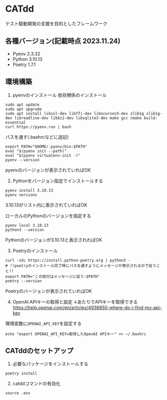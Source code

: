 # CATdd
テスト駆動開発の支援を目的としたフレームワーク

## 各種バージョン(記載時点 2023.11.24)
- Pyenv  2.3.32
- Python 3.10.13
- Poetry 1.7.1

## 環境構築
1. pyenvのインストール
依存関係のインストール
```
sudo apt update
sudo apt upgrade
sudo apt install libssl-dev libffi-dev libncurses5-dev zlib1g zlib1g-dev libreadline-dev libbz2-dev libsqlite3-dev make gcc cmake build-essential
curl https://pyenv.run | bash
```

パスを通す(.bashrcなどに追記)
```
export PATH="$HOME/.pyenv/bin:$PATH"
eval "$(pyenv init --path)"
eval "$(pyenv virtualenv-init -)"
pyenv --version
```
pyenvのバージョンが表示されていればOK

2. Pythonをバージョン指定でインストールする
```
pyenv install 3.10.13
pyenv versions
```
3.10.13がリスト内に表示されていればOK

ローカルのPythonのバージョンを指定する
```
pyenv local 3.10.13
python3 --version
```
Pythonのバージョンが3.10.13と表示されればOK

3. Poetryのインストール
```
curl -sSL https://install.python-poetry.org | python3 -
# !!poetryのインストール完了時にパスを通すようにメッセージが表示されるので従うこと!!
export PATH="この部分はメッセージに従う:$PATH"
poetry --version
```
Poetryのバージョンが表示されていればOK

4. OpenAI APIキーの取得と設定
↓あたりでAPIキーを取得できる
https://help.openai.com/en/articles/4936850-where-do-i-find-my-api-key

環境変数に`OPENAI_API_KEY`を設定する
```
echo "export OPENAI_API_KEY=取得したOpenAI APIキー" >> ~/.bashrc
```

## CATddのセットアップ
1. 必要なパッケージをインストールする
```
poetry install
```

2. catddコマンドの有効化
```
source .env
```